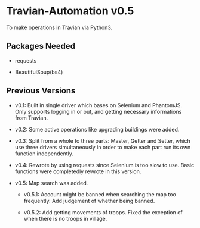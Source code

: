 # Travian-Automation v0.5

To make operations in Travian via Python3.

## Packages Needed

* requests

* BeautifulSoup(bs4)

## Previous Versions

* v0.1: Built in single driver which bases on Selenium and PhantomJS. Only supports logging in or out, and getting necessary informations from Travian.

* v0.2: Some active operations like upgrading buildings were added.

* v0.3: Split from a whole to three parts: Master, Getter and Setter, which use three drivers simultaneously in order to make each part run its own function independently.

* v0.4: Rewrote by using requests since Selenium is too slow to use. Basic functions were completedly rewrote in this version.

* v0.5: Map search was added.

    * v0.5.1: Account might be banned when searching the map too frequently. Add judgement of whether being banned.
    
    * v0.5.2: Add getting movements of troops. Fixed the exception of when there is no troops in village.